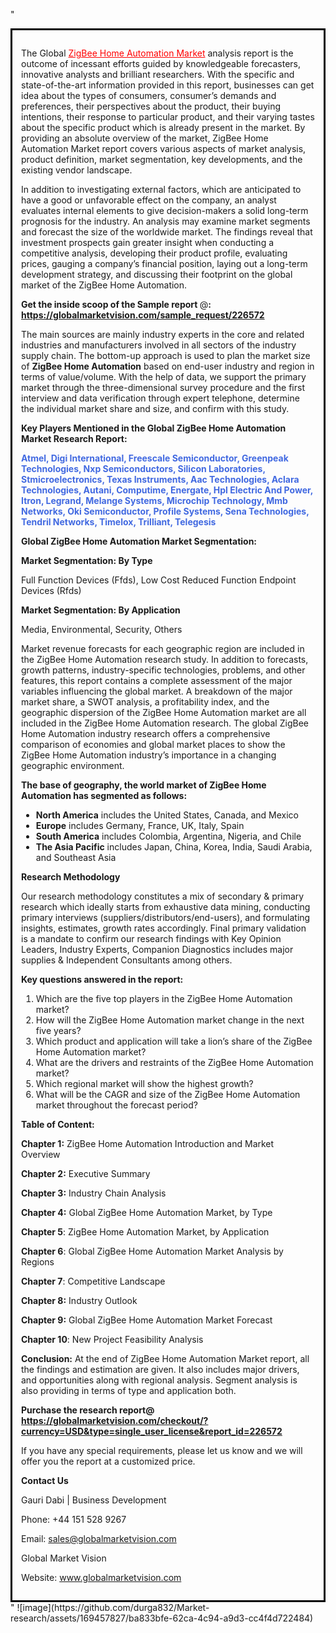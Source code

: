 "<div style='border: 3px solid black; padding: 1em;'>

The Global <a style='color: #ff0000;' href='https://globalmarketvision.com/reports/global-zigbee-home-automation-market/226572'>ZigBee Home Automation Market</a> analysis report is the outcome of incessant efforts guided by knowledgeable forecasters, innovative analysts and brilliant researchers. With the specific and state-of-the-art information provided in this report, businesses can get idea about the types of consumers, consumer’s demands and preferences, their perspectives about the product, their buying intentions, their response to particular product, and their varying tastes about the specific product which is already present in the market. By providing an absolute overview of the market, ZigBee Home Automation Market report covers various aspects of market analysis, product definition, market segmentation, key developments, and the existing vendor landscape.

In addition to investigating external factors, which are anticipated to have a good or unfavorable effect on the company, an analyst evaluates internal elements to give decision-makers a solid long-term prognosis for the industry. An analysis may examine market segments and forecast the size of the worldwide market. The findings reveal that investment prospects gain greater insight when conducting a competitive analysis, developing their product profile, evaluating prices, gauging a company’s financial position, laying out a long-term development strategy, and discussing their footprint on the global market of the ZigBee Home Automation.

<strong>Get the inside scoop of the Sample report </strong>@<strong>:</strong><strong> <a style='color: #ff0000;' href='https://globalmarketvision.com/sample_request/226572?utm_source=linkedinPulse&utm_medium=Durga&utm_campaign=Durga'>https://globalmarketvision.com/sample_request/226572</a></strong>

The main sources are mainly industry experts in the core and related industries and manufacturers involved in all sectors of the industry supply chain. The bottom-up approach is used to plan the market size of <strong>ZigBee Home Automation</strong> based on end-user industry and region in terms of value/volume. With the help of data, we support the primary market through the three-dimensional survey procedure and the first interview and data verification through expert telephone, determine the individual market share and size, and confirm with this study.

<strong>Key Players Mentioned in the Global ZigBee Home Automation Market Research Report:</strong>

<strong style='color: #4169e1;'>Atmel, Digi International, Freescale Semiconductor, Greenpeak Technologies, Nxp Semiconductors, Silicon Laboratories, Stmicroelectronics, Texas Instruments, Aac Technologies, Aclara Technologies, Autani, Computime, Energate, Hpl Electric And Power, Itron, Legrand, Melange Systems, Microchip Technology, Mmb Networks, Oki Semiconductor, Profile Systems, Sena Technologies, Tendril Networks, Timelox, Trilliant, Telegesis</strong>

<strong>Global ZigBee Home Automation Market Segmentation:</strong>

<strong>Market Segmentation: By Type</strong>

Full Function Devices (Ffds), Low Cost Reduced Function Endpoint Devices (Rfds)

<strong>Market Segmentation: By Application</strong>

Media, Environmental, Security, Others

Market revenue forecasts for each geographic region are included in the ZigBee Home Automation research study. In addition to forecasts, growth patterns, industry-specific technologies, problems, and other features, this report contains a complete assessment of the major variables influencing the global market. A breakdown of the major market share, a SWOT analysis, a profitability index, and the geographic dispersion of the ZigBee Home Automation market are all included in the ZigBee Home Automation research. The global ZigBee Home Automation industry research offers a comprehensive comparison of economies and global market places to show the ZigBee Home Automation industry’s importance in a changing geographic environment.

<strong>The base of geography, the world market of ZigBee Home Automation has segmented as follows:</strong>
<ul>
  <li><strong>North America</strong> includes the United States, Canada, and Mexico</li>
  <li><strong>Europe</strong> includes Germany, France, UK, Italy, Spain</li>
  <li><strong>South America</strong> includes Colombia, Argentina, Nigeria, and Chile</li>
  <li><strong>The Asia Pacific</strong> includes Japan, China, Korea, India, Saudi Arabia, and Southeast Asia</li>
</ul>
<strong>Research Methodology</strong>

Our research methodology constitutes a mix of secondary &amp; primary research which ideally starts from exhaustive data mining, conducting primary interviews (suppliers/distributors/end-users), and formulating insights, estimates, growth rates accordingly. Final primary validation is a mandate to confirm our research findings with Key Opinion Leaders, Industry Experts, Companion Diagnostics includes major supplies &amp; Independent Consultants among others.

<strong>Key questions answered in the report: </strong>
<ol>
  <li>Which are the five top players in the ZigBee Home Automation market?</li>
  <li>How will the ZigBee Home Automation market change in the next five years?</li>
  <li>Which product and application will take a lion’s share of the ZigBee Home Automation market?</li>
  <li>What are the drivers and restraints of the ZigBee Home Automation market?</li>
  <li>Which regional market will show the highest growth?</li>
  <li>What will be the CAGR and size of the ZigBee Home Automation market throughout the forecast period?</li>
</ol>
<strong>Table of Content:</strong>

<strong>Chapter 1:</strong> ZigBee Home Automation Introduction and Market Overview

<strong>Chapter 2:</strong> Executive Summary

<strong>Chapter 3:</strong> Industry Chain Analysis

<strong>Chapter 4:</strong> Global ZigBee Home Automation Market, by Type

<strong>Chapter 5</strong>: ZigBee Home Automation Market, by Application

<strong>Chapter 6</strong>: Global ZigBee Home Automation Market Analysis by Regions

<strong>Chapter 7</strong>: Competitive Landscape

<strong>Chapter 8:</strong> Industry Outlook

<strong>Chapter 9:</strong> Global ZigBee Home Automation Market Forecast

<strong>Chapter 10</strong>: New Project Feasibility Analysis

<strong>Conclusion:</strong> At the end of ZigBee Home Automation Market report, all the findings and estimation are given. It also includes major drivers, and opportunities along with regional analysis. Segment analysis is also providing in terms of type and application both.

<strong>Purchase the research report@</strong><strong> <strong><a style='color: #ff0000;' href='https://globalmarketvision.com/checkout/?currency=USD&type=single_user_license&report_id=226572?utm_source=linkedinPulse&utm_medium=Durga&utm_campaign=Durga'>https://globalmarketvision.com/checkout/?currency=USD&type=single_user_license&report_id=226572</a></strong>
</strong>

If you have any special requirements, please let us know and we will offer you the report at a customized price.

<strong>Contact Us</strong>

Gauri Dabi | Business Development

Phone: +44 151 528 9267

Email: <a href='mailto:sales@globalmarketvision.com'>sales@globalmarketvision.com</a>

Global Market Vision

Website: <a href='http://www.globalmarketvision.com/'>www.globalmarketvision.com</a>

</div>"
![image](https://github.com/durga832/Market-research/assets/169457827/ba833bfe-62ca-4c94-a9d3-cc4f4d722484)
